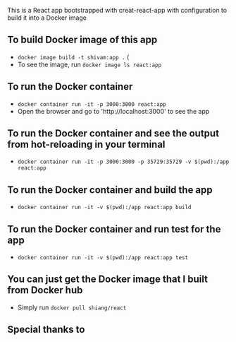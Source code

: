 This is a React app bootstrapped with creat-react-app with configuration to build it into a Docker image

## To build Docker image of this app

- `docker image build -t shivam:app .` (
- To see the image, run `docker image ls react:app`

## To run the Docker container

- `docker container run -it -p 3000:3000 react:app`
- Open the browser and go to 'http://localhost:3000' to see the app

## To run the Docker container and see the output from hot-reloading in your terminal

- `docker container run -it -p 3000:3000 -p 35729:35729 -v $(pwd):/app react:app`

## To run the Docker container and build the app

- `docker container run -it -v $(pwd):/app react:app build`

## To run the Docker container and run test for the app

- `docker container run -it -v $(pwd):/app react:app test`

## You can just get the Docker image that I built from Docker hub

- Simply run `docker pull shiang/react`

## Special thanks to


